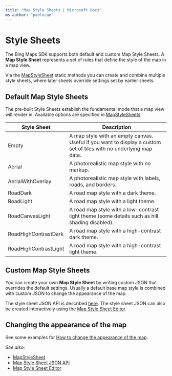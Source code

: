 ```yaml
---
title: "Map Style Sheets | Microsoft Docs"
ms.author: "pablocan"
---
```


# Style Sheets

The Bing Maps SDK supports both default and custom Map Style Sheets.
A **Map Style Sheet** represents a set of rules that define the style of the map in a map view.

Via the [MapStyleSheet](../map-control-api/MapStyleSheet-class.md) static methods you can
create and combine multiple style sheets, where later sheets override settings set by earlier sheets.

## Default Map Style Sheets

The pre-built Style Sheets establish the fundamental mode that a map view will render in.
Available options are specified in [MapStyleSheets](../map-control-api/MapStyleSheets-class.md):

| Style Sheet                 | Description |
| ----------------------------| ----------- |
| Empty                       | A map style with an empty canvas. Useful if you want to display a custom set of tiles with no underlying map data. |
| Aerial                      | A photorealistic map style with no markup. |
| AerialWithOverlay           | A photorealistic map style with labels, roads, and borders. |
| RoadDark                    | A road map style with a dark theme. |
| RoadLight                   | A road map style with a light theme. |
| RoadCanvasLight             | A road map style with a low-contrast light theme (some details such as hill shading disabled). |
| RoadHighContrastDark        | A road map style with a high-contrast dark theme. |
| RoadHighContrastLight       | A road map style with a high-contrast light theme. |

## Custom Map Style Sheets

You can create your own **Map Style Sheet** by writing custom JSON that overrides the default settings.
Usually a default base map style is combined with custom JSON to change the appearance of the map.

The style sheet JSON API is described [here](https://docs.microsoft.com/bingmaps/styling/map-style-sheet-entries).
The style sheet JSON can also be created interactively using the [Map Style Sheet Editor](https://www.microsoft.com/p/map-style-sheet-editor/9nbhtcjt72ft).

## Changing the appearance of the map

See some examples for [How to change the appearance of the map](change-map-appearance.md).

_See also_:
* [MapStyleSheet](../map-control-api/MapStyleSheet-class.md)
* [Map Style Sheet JSON API](https://docs.microsoft.com/bingmaps/styling/map-style-sheet-entries)
* [Map Style Sheet Editor](https://www.microsoft.com/p/map-style-sheet-editor/9nbhtcjt72ft)
